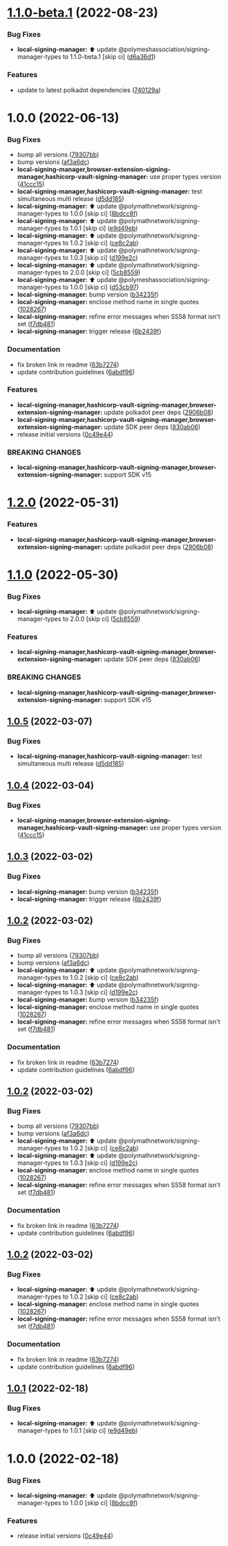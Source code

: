 # [1.1.0-beta.1](https://github.com/PolymeshAssociation/signing-managers/compare/@polymeshassociation/local-signing-manager@1.0.0...@polymeshassociation/local-signing-manager@1.1.0-beta.1) (2022-08-23)


### Bug Fixes

* **local-signing-manager:** :arrow_up: update @polymeshassociation/signing-manager-types to 1.1.0-beta.1 [skip ci] ([d6a36d1](https://github.com/PolymeshAssociation/signing-managers/commit/d6a36d1b22af86cb3b9a782a0fa5e010ddf61cad))


### Features

* update to latest polkadot dependencies ([740129a](https://github.com/PolymeshAssociation/signing-managers/commit/740129a1fd594064af9055c2bb47e295e5ff83a9))

# 1.0.0 (2022-06-13)


### Bug Fixes

* bump all versions ([79307bb](https://github.com/PolymathNetwork/signing-managers/commit/79307bb7aa18ef8abdd94865da7eed53997fe267))
* bump versions ([af3a6dc](https://github.com/PolymathNetwork/signing-managers/commit/af3a6dc9336bfa5d9d5fbe14d91165d056567165))
* **local-signing-manager,browser-extension-signing-manager,hashicorp-vault-signing-manager:** use proper types version ([41ccc15](https://github.com/PolymathNetwork/signing-managers/commit/41ccc15678c2a017474d9eef64eaf4c47366ecf3))
* **local-signing-manager,hashicorp-vault-signing-manager:** test simultaneous multi release ([d5dd185](https://github.com/PolymathNetwork/signing-managers/commit/d5dd185080d97bb52396974c0019839094ae4d15))
* **local-signing-manager:** :arrow_up: update @polymathnetwork/signing-manager-types to 1.0.0 [skip ci] ([8bdcc8f](https://github.com/PolymathNetwork/signing-managers/commit/8bdcc8f8030fda8d4f628109c93ff0c63404ea0f))
* **local-signing-manager:** :arrow_up: update @polymathnetwork/signing-manager-types to 1.0.1 [skip ci] ([e9d49eb](https://github.com/PolymathNetwork/signing-managers/commit/e9d49eb92a42cc9018138aeeb0e361ac298758c5))
* **local-signing-manager:** :arrow_up: update @polymathnetwork/signing-manager-types to 1.0.2 [skip ci] ([ce8c2ab](https://github.com/PolymathNetwork/signing-managers/commit/ce8c2ab617ae77cbe29240fada338c28039e1de3))
* **local-signing-manager:** :arrow_up: update @polymathnetwork/signing-manager-types to 1.0.3 [skip ci] ([d199e2c](https://github.com/PolymathNetwork/signing-managers/commit/d199e2c10ced2e0fff0dfb62d429972bf96d7941))
* **local-signing-manager:** :arrow_up: update @polymathnetwork/signing-manager-types to 2.0.0 [skip ci] ([5cb8559](https://github.com/PolymathNetwork/signing-managers/commit/5cb855938227e3d352cb87aabb4aca04c8209aeb))
* **local-signing-manager:** :arrow_up: update @polymeshassociation/signing-manager-types to 1.0.0 [skip ci] ([d53cb97](https://github.com/PolymathNetwork/signing-managers/commit/d53cb97f94b630690ca3330491df8852446a2574))
* **local-signing-manager:** bump version ([b34235f](https://github.com/PolymathNetwork/signing-managers/commit/b34235f24d328b4d64ac4487425b0eaa2cf996d4))
* **local-signing-manager:** enclose method name in single quotes ([1028267](https://github.com/PolymathNetwork/signing-managers/commit/1028267b9c5ab8a7f6bb4b277b30525beacacdde))
* **local-signing-manager:** refine error messages when SS58 format isn't set ([f7db481](https://github.com/PolymathNetwork/signing-managers/commit/f7db4811a46814b10a27c1e22251b9205a4df0c5))
* **local-signing-manager:** trigger release ([6b2439f](https://github.com/PolymathNetwork/signing-managers/commit/6b2439fb3b21f30474d38c0621e1c3aa000312c2))


### Documentation

* fix broken link in readme ([63b7274](https://github.com/PolymathNetwork/signing-managers/commit/63b7274e78b99a712d5a92c3add52f067ba2cec8))
* update contribution guidelines ([6abdf96](https://github.com/PolymathNetwork/signing-managers/commit/6abdf96151f69584824a050e0bef13de0338acde))


### Features

* **local-signing-manager,hashicorp-vault-signing-manager,browser-extension-signing-manager:** update polkadot peer deps ([2906b08](https://github.com/PolymathNetwork/signing-managers/commit/2906b088981de1e7a5f5e0041c2a06607fba5bfb))
* **local-signing-manager,hashicorp-vault-signing-manager,browser-extension-signing-manager:** update SDK peer deps ([830ab06](https://github.com/PolymathNetwork/signing-managers/commit/830ab06373d5e516aba8f8868682ccaae08886e0))
* release initial versions ([0c49e44](https://github.com/PolymathNetwork/signing-managers/commit/0c49e441b4e68df3a9cc3985b11ade0de0a0f2a3))


### BREAKING CHANGES

* **local-signing-manager,hashicorp-vault-signing-manager,browser-extension-signing-manager:** support SDK v15

# [1.2.0](https://github.com/PolymathNetwork/signing-managers/compare/@polymathnetwork/local-signing-manager@1.1.0...@polymathnetwork/local-signing-manager@1.2.0) (2022-05-31)


### Features

* **local-signing-manager,hashicorp-vault-signing-manager,browser-extension-signing-manager:** update polkadot peer deps ([2906b08](https://github.com/PolymathNetwork/signing-managers/commit/2906b088981de1e7a5f5e0041c2a06607fba5bfb))

# [1.1.0](https://github.com/PolymathNetwork/signing-managers/compare/@polymathnetwork/local-signing-manager@1.0.5...@polymathnetwork/local-signing-manager@1.1.0) (2022-05-30)


### Bug Fixes

* **local-signing-manager:** :arrow_up: update @polymathnetwork/signing-manager-types to 2.0.0 [skip ci] ([5cb8559](https://github.com/PolymathNetwork/signing-managers/commit/5cb855938227e3d352cb87aabb4aca04c8209aeb))


### Features

* **local-signing-manager,hashicorp-vault-signing-manager,browser-extension-signing-manager:** update SDK peer deps ([830ab06](https://github.com/PolymathNetwork/signing-managers/commit/830ab06373d5e516aba8f8868682ccaae08886e0))


### BREAKING CHANGES

* **local-signing-manager,hashicorp-vault-signing-manager,browser-extension-signing-manager:** support SDK v15

## [1.0.5](https://github.com/PolymathNetwork/signing-managers/compare/@polymathnetwork/local-signing-manager@1.0.4...@polymathnetwork/local-signing-manager@1.0.5) (2022-03-07)


### Bug Fixes

* **local-signing-manager,hashicorp-vault-signing-manager:** test simultaneous multi release ([d5dd185](https://github.com/PolymathNetwork/signing-managers/commit/d5dd185080d97bb52396974c0019839094ae4d15))

## [1.0.4](https://github.com/PolymathNetwork/signing-managers/compare/@polymathnetwork/local-signing-manager@1.0.3...@polymathnetwork/local-signing-manager@1.0.4) (2022-03-04)


### Bug Fixes

* **local-signing-manager,browser-extension-signing-manager,hashicorp-vault-signing-manager:** use proper types version ([41ccc15](https://github.com/PolymathNetwork/signing-managers/commit/41ccc15678c2a017474d9eef64eaf4c47366ecf3))

## [1.0.3](https://github.com/PolymathNetwork/signing-managers/compare/@polymathnetwork/local-signing-manager@1.0.2...@polymathnetwork/local-signing-manager@1.0.3) (2022-03-02)


### Bug Fixes

* **local-signing-manager:** bump version ([b34235f](https://github.com/PolymathNetwork/signing-managers/commit/b34235f24d328b4d64ac4487425b0eaa2cf996d4))
* **local-signing-manager:** trigger release ([6b2439f](https://github.com/PolymathNetwork/signing-managers/commit/6b2439fb3b21f30474d38c0621e1c3aa000312c2))

## [1.0.2](https://github.com/PolymathNetwork/signing-managers/compare/@polymathnetwork/local-signing-manager@1.0.1...@polymathnetwork/local-signing-manager@1.0.2) (2022-03-02)


### Bug Fixes

* bump all versions ([79307bb](https://github.com/PolymathNetwork/signing-managers/commit/79307bb7aa18ef8abdd94865da7eed53997fe267))
* bump versions ([af3a6dc](https://github.com/PolymathNetwork/signing-managers/commit/af3a6dc9336bfa5d9d5fbe14d91165d056567165))
* **local-signing-manager:** :arrow_up: update @polymathnetwork/signing-manager-types to 1.0.2 [skip ci] ([ce8c2ab](https://github.com/PolymathNetwork/signing-managers/commit/ce8c2ab617ae77cbe29240fada338c28039e1de3))
* **local-signing-manager:** :arrow_up: update @polymathnetwork/signing-manager-types to 1.0.3 [skip ci] ([d199e2c](https://github.com/PolymathNetwork/signing-managers/commit/d199e2c10ced2e0fff0dfb62d429972bf96d7941))
* **local-signing-manager:** bump version ([b34235f](https://github.com/PolymathNetwork/signing-managers/commit/b34235f24d328b4d64ac4487425b0eaa2cf996d4))
* **local-signing-manager:** enclose method name in single quotes ([1028267](https://github.com/PolymathNetwork/signing-managers/commit/1028267b9c5ab8a7f6bb4b277b30525beacacdde))
* **local-signing-manager:** refine error messages when SS58 format isn't set ([f7db481](https://github.com/PolymathNetwork/signing-managers/commit/f7db4811a46814b10a27c1e22251b9205a4df0c5))


### Documentation

* fix broken link in readme ([63b7274](https://github.com/PolymathNetwork/signing-managers/commit/63b7274e78b99a712d5a92c3add52f067ba2cec8))
* update contribution guidelines ([6abdf96](https://github.com/PolymathNetwork/signing-managers/commit/6abdf96151f69584824a050e0bef13de0338acde))

## [1.0.2](https://github.com/PolymathNetwork/signing-managers/compare/@polymathnetwork/local-signing-manager@1.0.1...@polymathnetwork/local-signing-manager@1.0.2) (2022-03-02)


### Bug Fixes

* bump all versions ([79307bb](https://github.com/PolymathNetwork/signing-managers/commit/79307bb7aa18ef8abdd94865da7eed53997fe267))
* bump versions ([af3a6dc](https://github.com/PolymathNetwork/signing-managers/commit/af3a6dc9336bfa5d9d5fbe14d91165d056567165))
* **local-signing-manager:** :arrow_up: update @polymathnetwork/signing-manager-types to 1.0.2 [skip ci] ([ce8c2ab](https://github.com/PolymathNetwork/signing-managers/commit/ce8c2ab617ae77cbe29240fada338c28039e1de3))
* **local-signing-manager:** :arrow_up: update @polymathnetwork/signing-manager-types to 1.0.3 [skip ci] ([d199e2c](https://github.com/PolymathNetwork/signing-managers/commit/d199e2c10ced2e0fff0dfb62d429972bf96d7941))
* **local-signing-manager:** enclose method name in single quotes ([1028267](https://github.com/PolymathNetwork/signing-managers/commit/1028267b9c5ab8a7f6bb4b277b30525beacacdde))
* **local-signing-manager:** refine error messages when SS58 format isn't set ([f7db481](https://github.com/PolymathNetwork/signing-managers/commit/f7db4811a46814b10a27c1e22251b9205a4df0c5))


### Documentation

* fix broken link in readme ([63b7274](https://github.com/PolymathNetwork/signing-managers/commit/63b7274e78b99a712d5a92c3add52f067ba2cec8))
* update contribution guidelines ([6abdf96](https://github.com/PolymathNetwork/signing-managers/commit/6abdf96151f69584824a050e0bef13de0338acde))

## [1.0.2](https://github.com/PolymathNetwork/signing-managers/compare/@polymathnetwork/local-signing-manager@1.0.1...@polymathnetwork/local-signing-manager@1.0.2) (2022-03-02)


### Bug Fixes

* **local-signing-manager:** :arrow_up: update @polymathnetwork/signing-manager-types to 1.0.2 [skip ci] ([ce8c2ab](https://github.com/PolymathNetwork/signing-managers/commit/ce8c2ab617ae77cbe29240fada338c28039e1de3))
* **local-signing-manager:** enclose method name in single quotes ([1028267](https://github.com/PolymathNetwork/signing-managers/commit/1028267b9c5ab8a7f6bb4b277b30525beacacdde))
* **local-signing-manager:** refine error messages when SS58 format isn't set ([f7db481](https://github.com/PolymathNetwork/signing-managers/commit/f7db4811a46814b10a27c1e22251b9205a4df0c5))


### Documentation

* fix broken link in readme ([63b7274](https://github.com/PolymathNetwork/signing-managers/commit/63b7274e78b99a712d5a92c3add52f067ba2cec8))
* update contribution guidelines ([6abdf96](https://github.com/PolymathNetwork/signing-managers/commit/6abdf96151f69584824a050e0bef13de0338acde))

## [1.0.1](https://github.com/PolymathNetwork/signing-managers/compare/@polymathnetwork/local-signing-manager@1.0.0...@polymathnetwork/local-signing-manager@1.0.1) (2022-02-18)


### Bug Fixes

* **local-signing-manager:** :arrow_up: update @polymathnetwork/signing-manager-types to 1.0.1 [skip ci] ([e9d49eb](https://github.com/PolymathNetwork/signing-managers/commit/e9d49eb92a42cc9018138aeeb0e361ac298758c5))

# 1.0.0 (2022-02-18)


### Bug Fixes

* **local-signing-manager:** :arrow_up: update @polymathnetwork/signing-manager-types to 1.0.0 [skip ci] ([8bdcc8f](https://github.com/PolymathNetwork/signing-managers/commit/8bdcc8f8030fda8d4f628109c93ff0c63404ea0f))


### Features

* release initial versions ([0c49e44](https://github.com/PolymathNetwork/signing-managers/commit/0c49e441b4e68df3a9cc3985b11ade0de0a0f2a3))
